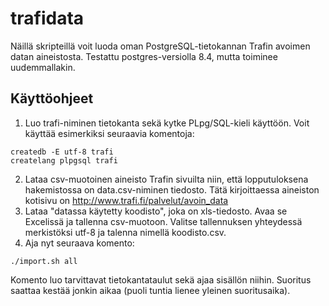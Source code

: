 trafidata
=========

Näillä skripteillä voit luoda oman PostgreSQL-tietokannan Trafin avoimen datan aineistosta. Testattu postgres-versiolla 8.4, mutta toiminee uudemmallakin.

Käyttöohjeet
------------

1. Luo trafi-niminen tietokanta sekä kytke PLpg/SQL-kieli käyttöön. Voit käyttää esimerkiksi seuraavia komentoja:
```
createdb -E utf-8 trafi
createlang plpgsql trafi
```
2. Lataa csv-muotoinen aineisto Trafin sivuilta niin, että lopputuloksena hakemistossa on data.csv-niminen tiedosto. Tätä kirjoittaessa aineiston kotisivu on http://www.trafi.fi/palvelut/avoin_data
3. Lataa "datassa käytetty koodisto", joka on xls-tiedosto. Avaa se Excelissä ja tallenna csv-muotoon. Valitse tallennuksen yhteydessä merkistöksi utf-8 ja talenna nimellä koodisto.csv.
4. Aja nyt seuraava komento:
```
./import.sh all
```
Komento luo tarvittavat tietokantataulut sekä ajaa sisällön niihin. Suoritus saattaa kestää jonkin aikaa (puoli tuntia lienee yleinen suoritusaika).
